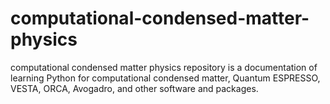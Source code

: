 # computational-condensed-matter-physics
computational condensed matter physics repository is a documentation of learning Python for computational condensed matter, Quantum ESPRESSO, VESTA, ORCA, Avogadro, and other software and packages. 
